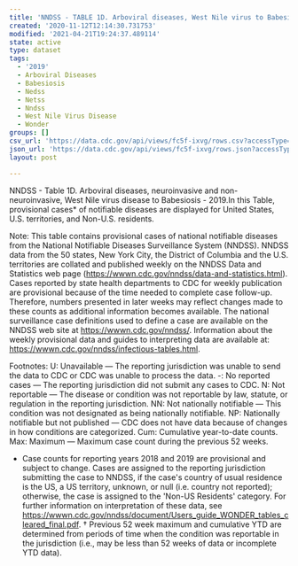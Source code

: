 ```yaml
---
title: 'NNDSS - TABLE 1D. Arboviral diseases, West Nile virus to Babesiosis'
created: '2020-11-12T12:14:30.731753'
modified: '2021-04-21T19:24:37.489114'
state: active
type: dataset
tags:
  - '2019'
  - Arboviral Diseases
  - Babesiosis
  - Nedss
  - Netss
  - Nndss
  - West Nile Virus Disease
  - Wonder
groups: []
csv_url: 'https://data.cdc.gov/api/views/fc5f-ixvg/rows.csv?accessType=DOWNLOAD'
json_url: 'https://data.cdc.gov/api/views/fc5f-ixvg/rows.json?accessType=DOWNLOAD'
layout: post

---
```

NNDSS - Table 1D. Arboviral diseases, neuroinvasive and non-neuroinvasive, West Nile virus disease to Babesiosis - 2019.In this Table, provisional cases* of notifiable diseases are displayed for United States, U.S. territories, and Non-U.S. residents. 

Note: 
This table contains provisional cases of national notifiable diseases from the National Notifiable Diseases Surveillance System (NNDSS). NNDSS data from the 50 states, New York City, the District of Columbia and the U.S. territories are collated and published weekly on the NNDSS Data and Statistics web page (https://wwwn.cdc.gov/nndss/data-and-statistics.html). Cases reported by state health departments to CDC for weekly publication are provisional because of the time needed to complete case follow-up. Therefore, numbers presented in later weeks may reflect changes made to these counts as additional information becomes available. The national surveillance case definitions used to define a case are available on the NNDSS web site at https://wwwn.cdc.gov/nndss/. Information about the weekly provisional data and guides to interpreting data are available at: https://wwwn.cdc.gov/nndss/infectious-tables.html. 

Footnotes:
U: Unavailable — The reporting jurisdiction was unable to send the data to CDC or CDC was unable to process the data.
-: No reported cases — The reporting jurisdiction did not submit any cases to CDC.
N: Not reportable — The disease or condition was not reportable by law, statute, or regulation in the reporting jurisdiction.
NN: Not nationally notifiable — This condition was not designated as being nationally notifiable.
NP: Nationally notifiable but not published — CDC does not have data because of changes in how conditions are categorized.
Cum: Cumulative year-to-date counts.
Max: Maximum — Maximum case count during the previous 52 weeks.
* Case counts for reporting years 2018 and 2019 are provisional and subject to change. Cases are assigned to the reporting jurisdiction submitting the case to NNDSS, if the case's country of usual residence is the US, a US territory, unknown, or null (i.e. country not reported); otherwise, the case is assigned to the 'Non-US Residents' category. For further information on interpretation of these data, see https://wwwn.cdc.gov/nndss/document/Users_guide_WONDER_tables_cleared_final.pdf. 
† Previous 52 week maximum and cumulative YTD are determined from periods of time when the condition was reportable in the jurisdiction (i.e., may be less than 52 weeks of data or incomplete YTD data).
